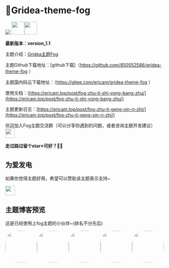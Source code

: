 # 💖Gridea-theme-fog

<img src="https://ericamblog.oss-cn-shanghai.aliyuncs.com/2020/20201213.png">
<img src="https://ericamblog.oss-cn-shanghai.aliyuncs.com/2020/QQ%E5%9B%BE%E7%89%8720201213004926.png" width="40vw"><img src="https://ericamblog.oss-cn-shanghai.aliyuncs.com/2020/QQ%E5%9B%BE%E7%89%8720201213005107.png" width="40vw">

**最新版本：version_1.1**

主题介绍：[Gridea主题Fog](<https://ericam.top/post/gridea-zhu-ti-fog-geng-xin-ri-zhi/> )

主题Github下载地址：[github下载]（<https://github.com/850552586/gridea-theme-fog> ）

主题国内码云下载地址：（<https://gitee.com/ericam/gridea-theme-fog> ）

使用文档：[https://ericam.top/post/fog-zhu-ti-shi-yong-bang-zhu/](https://ericam.top/post/fog-zhu-ti-shi-yong-bang-zhu/)

主题更新日志：[https://ericam.top/post/fog-zhu-ti-geng-xin-ri-zhi/](https://ericam.top/post/fog-zhu-ti-geng-xin-ri-zhi/)

欢迎加入Fog主题交流群（可以分享你遇到的问题，或者咨询主题开发建议）
<img width="30vw" src="https://ericamblog.oss-cn-shanghai.aliyuncs.com/GrideaFog/qrcode_1594635464040.jpg">

**走过路过留个star⭐️可好？🤒😎**

## 为爱发电

如果你觉得主题好用，希望可以赞助该主题表示支持~

<img width="30vw" src="https://ericamblog.oss-cn-shanghai.aliyuncs.com/GrideaFog/mm_facetoface_collect_qrcode_1597384660504.png">


## 主题博客预览
这是已经使用上fog主题的小伙伴~(排名不分先后)



<a href="https://ericam.top/"><img src="https://ericam.top/images/avatar.png?v=1607787924196" width="100px" height="100px" style="border-radius:40%"></a><a href="https://hkjyh5.coding-pages.com/"><img src="https://hkjyh5.coding-pages.com/images/avatar.png?v=1607775007533" width="100px" height="100px" style="border-radius:40%"></a><a href="https://beimumu.top/"><img src="https://beimumu.top/images/avatar.png?v=1607069556599" width="100px" height="100px" style="border-radius:40%"></a><a href="https://codingbear.top/"><img src="https://codingbear.top/images/avatar.png?v=1605196379447" width="100px" height="100px" style="border-radius:40%"></a><a href="https://imon.eu.org/"><img src="https://imon.eu.org/images/avatar.png?v=1613524519610" width="100px" height="100px" style="border-radius:40%"></a>








